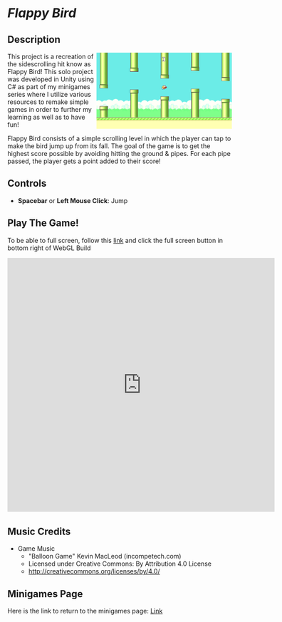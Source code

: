 # *Flappy Bird*

## Description
<img align="right" width="304.128" height="171.072" src="https://github.com/SergeiBak/PersonalWebsite/blob/master/images/flappybird.png?raw=true">
This project is a recreation of the sidescrolling hit know as Flappy Bird! This solo project was developed in Unity using C# as part of my minigames series where I 
utilize various resources to remake simple games in order to further my learning as well as to have fun!     

Flappy Bird consists of a simple scrolling level in which the player can tap to make the bird jump up from its fall. The goal of the game is to get the highest 
score possible by avoiding hitting the ground & pipes. For each pipe passed, the player gets a point added to their score!        

## Controls    
- **Spacebar** or **Left Mouse Click**: Jump    

## Play The Game!
To be able to full screen, follow this [link](https://sergeibak.github.io/FlappyBird/FlappyBird/) and click the full screen button in bottom right of WebGL Build   

<center>
<iframe 
    src="https://sergeibak.github.io/FlappyBird/FlappyBird/index.html" 
    style="border:0px #000000 none;" 
    name="HeroTNG" 
    scrolling="no" 
    frameborder="1" 
    marginheight="px" 
    marginwidth="340px" 
    height="570px" 
    width="600px">
</iframe>
</center>   

## Music Credits
- Game Music
  - "Balloon Game" Kevin MacLeod (incompetech.com)
  - Licensed under Creative Commons: By Attribution 4.0 License
  - [http://creativecommons.org/licenses/by/4.0/ ](https://creativecommons.org/licenses/by/4.0/)

## Minigames Page
Here is the link to return to the minigames page: [Link](https://sergeibak.github.io/PersonalWebsite/Minigames)
